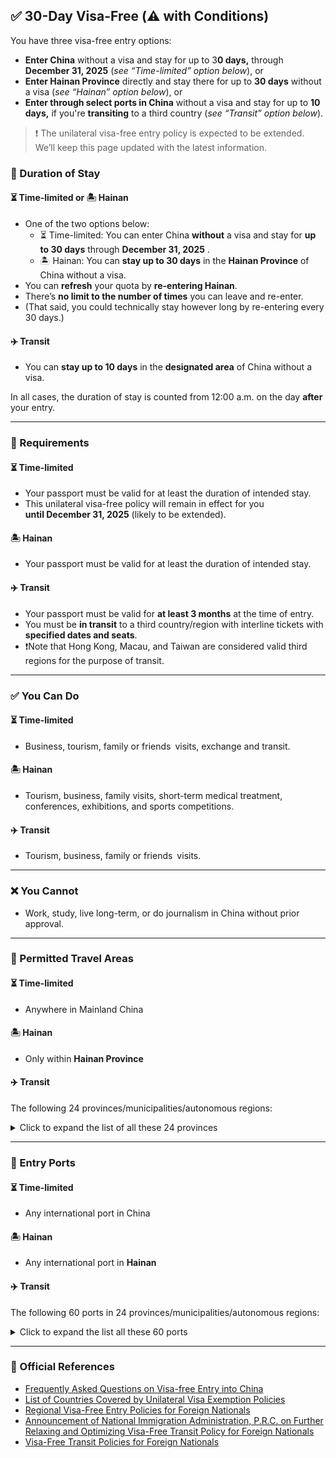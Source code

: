 ## ✅ 30-Day Visa-Free (⚠️ with Conditions)

You have three visa-free entry options:

- **Enter China** without a visa and stay for up to 3**0 days,** through **December 31, 2025** (*see “Time-limited” option below*), or
- **Enter Hainan Province** directly and stay there for up to **30 days** without a visa (*see “Hainan” option below*), or
- **Enter through select ports in China** without a visa and stay for up to **10 days,** if you're **transiting** to a third country (*see “Transit” option below*).

> ❗ The unilateral visa-free entry policy is expected to be extended. We’ll keep this page updated with the latest information.

### 📅 Duration of Stay

####  ⏳ Time-limited or 🏝️ Hainan

- One of the two options below:
    - ⏳ Time-limited: You can enter China **without** a visa and stay for **up to 30 days** through **December 31, 2025** .
    - 🏝️ Hainan: You can **stay up to 30 days** in the **Hainan Province** of China without a visa.
- You can **refresh** your quota by **re-entering Hainan**.
- There’s **no limit to the number of times** you can leave and re-enter.
- (That said, you could technically stay however long by re-entering every 30 days.)

####  ✈️ Transit

- You can **stay up to 10 days** in the **designated area** of China without a visa.

In all cases, the duration of stay is counted from 12:00 a.m. on the day **after** your entry.

---

### 🛂 Requirements

#### ⏳ Time-limited

- Your passport must be valid for at least the duration of intended stay.
- This unilateral visa-free policy will remain in effect for you **until December 31, 2025** (likely to be extended).

#### 🏝️ Hainan

- Your passport must be valid for at least the duration of intended stay.

####  ✈️ Transit

- Your passport must be valid for **at least 3 months** at the time of entry.
- You must be  **in transit** to a third country/region with interline tickets with **specified dates and seats**.
- ❗Note that Hong Kong, Macau, and Taiwan are considered valid third regions for the purpose of transit.

---

### ✅ You Can Do

#### ⏳ Time-limited

- Business, tourism, family or friends visits, exchange and transit.

#### 🏝️ Hainan

- Tourism, business, family visits, short-term medical treatment, conferences, exhibitions, and sports competitions.

####  ✈️ Transit

- Tourism, business, family or friends visits.

---

### ❌ You Cannot

- Work, study, live long-term, or do journalism in China without prior approval.

---

### 📍 Permitted Travel Areas

#### ⏳ Time-limited

- Anywhere in Mainland China

#### 🏝️ Hainan

- Only within **Hainan Province**

#### ✈️ Transit

The following 24 provinces/municipalities/autonomous regions:

<details>
<summary>Click to expand the list of all these 24 provinces</summary>

1. **Anhui**: all cities
2. **Beijing**: all cities
3. **Chongqing**: all cities
4. **Fujian**: Fuzhou, Xiamen
5. **Guangdong**: all cities
6. **Guangxi**: Nanning, Liuzhou, Guilin, Wuzhou, Beihai, Fangchenggang, Qinzhou, Guigang, Yulin, Hezhou, Hechi,Laibin
7. **Guizhou**: all cities
8. **Hainan**: all cities
9. **Hebei**: all cities
10. **Heilongjiang**: Harbin only
11. **Henan**: all cities
12. **Hubei**: all cities
13. **Hunan**: all cities
14. **Jiangsu**: all cities
15. **Jiangxi**: Nanchang, Jingdezhen
16. **Liaoning**: all cities
17. **Shaanxi**: all cities
18. **Shandong**: all cities
19. **Shanghai**: all cities
20. **Shanxi**: Taiyuan, Datong
21. **Sichuan**: Chengdu, Zigong, Luzhou, Deyang, Mianyang, Leshan, Nanchong, Meishan, Yibin, Guang’an, Dazhou, Ya’an, Ziyang
22. **Tianjin**: all cities
23. **Yunnan**: Kunming, Lijiang, Chuxiong, Honghe, Wenshan, Pu'er, Xishuangbanna, Dehong
24. **Zhejiang**: all cities

</details>

---

### 🛬 Entry Ports

#### ⏳ Time-limited

- Any international port in China

#### 🏝️ Hainan

- Any international port in **Hainan**

####  ✈️ Transit

The following 60 ports in 24 provinces/municipalities/autonomous regions:

<details>
<summary>Click to expand the list all these 60 ports</summary>

1. **Anhui**
    - Hefei Xinqiao International Airport
    - Huangshan Tunxi International Airport
2. **Beijing**
    - Beijing Capital International Airport
    - Beijing Daxing International Airport
3. **Chongqing**
    - Chongqing Jiangbei International Airport
4. **Fujian**
    - Fuzhou Changle International Airport
    - Xiamen Gaoqi International Airport
    - Quanzhou Jinjiang International Airport
    - Wuyishan Airport
    - Xiamen Port (Passenger)
5. **Guangdong**
    - Guangzhou Baiyun International Airport
    - Shenzhen Bao'an International Airport
    - Jieyang Chaoshan International Airport
    - Nansha Port (Passenger)
    - Shekou Port (Passenger)
6. **Guangxi**
    - Nanning Wuxu International Airport
    - Guilin Liangjiang International Airport
    - Beihai Fucheng Airport
    - Beihai Port (Passenger)
7. **Guizhou**
    - Guiyang Longdongbao International Airport
8. **Hainan**
    - Haikou Meilan International Airport
    - Sanya Phoenix International Airport
9. **Hebei**
    - Shijiazhuang Zhengding International Airport
    - Qinhuangdao Port (Passenger)
10. **Heilongjiang**
    - Harbin Taiping International Airport
11. **Henan**
    - Zhengzhou Xinzheng International Airport
12. **Hubei**
    - Wuhan Tianhe International Airport
13. **Hunan**
    - Changsha Huanghua International Airport
    - Zhangjiajie Hehua International Airport
14. **Jiangsu**
    - Nanjing Lukou International Airport
    - Shuofang International Airport
    - Lianyungang Port (Passenger)
15. **Jiangxi**
    - Nanchang Changbei International Airport
16. **Liaoning**
    - Shenyang Taoxian International Airport
    - Dalian Zhoushuizi International Airport
    - Dalian Port (Passenger)
17. **Shaanxi**
    - Xi'an Xianyang International Airport
18. **Shandong**
    - Jinan Yaoqiang International Airport
    - Qingdao Jiaodong International Airport
    - Yantai Penglai International Airport
    - Weihai Dashuipo International Airport
    - Qingdao Port (Passenger)
19. **Shanghai**
    - Shanghai Hongqiao International Airport
    - Shanghai Pudong International Airport
20. **Shanxi**
    - Taiyuan Wusu International Airport
21. **Sichuan**
    - Chengdu Shuangliu International Airport
    - Chengdu Tianfu International Airport
22. **Tianjin**
    - Tianjin Binhai International Airport
    - Tianjin Port (Passenger)
23. **Yunnan**
    - Kunming Changshui International Airport
    - Lijiang Sanyi International Airport
    - Mohan Railway Port
    - Chuxiong, Honghe, Wenshan, Pu'er, Xishuangbanna, Dehong (associated with Mohan Port)
24. **Zhejiang**
    - Hangzhou Xiaoshan International Airport
    - Ningbo Lishe International Airport
    - Wenzhou Longwan International Airport
    - Yiwu Airport
    - Wenzhou Port (Passenger)
    - Zhoushan Port (Passenger)
</details>

---

### 🔗 Official References

- [Frequently Asked Questions on Visa-free Entry into China](https://www.mfa.gov.cn/wjbzwfwpt/kzx/tzgg/202505/t20250521_11629813.html)
- [List of Countries Covered by Unilateral Visa Exemption Policies](https://en.nia.gov.cn/n147418/n147463/c181350/content.html)
- [Regional Visa-Free Entry Policies for Foreign Nationals](https://en.nia.gov.cn/n147418/n147463/c180637/content.html)
- [Announcement of National Immigration Administration, P.R.C. on Further Relaxing and Optimizing Visa-Free Transit Policy for Foreign Nationals](https://en.nia.gov.cn/n147418/n147468/c178053/content.html)
- [Visa-Free Transit Policies for Foreign Nationals](https://en.nia.gov.cn/n147418/n147463/c156086/content.html)